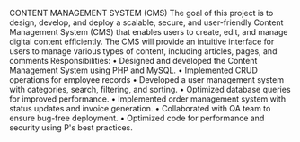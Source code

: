 CONTENT MANAGEMENT SYSTEM (CMS)
The goal of this project is to design, develop, and deploy a scalable, secure, and user-friendly Content Management System (CMS) that enables users to create, edit, and manage digital content efficiently. The CMS will provide an intuitive interface for users to manage various types of content, including articles, pages, and comments
Responsibilities:
•	Designed and developed the Content Management System using PHP and MySQL.
•	Implemented CRUD operations for employee records
•	Developed a user management system with categories, search, filtering, and sorting.
•	Optimized database queries for improved performance.
•	Implemented order management system with status updates and invoice generation.
•	Collaborated with QA team to ensure bug-free deployment.
•	Optimized code for performance and security using P's best practices.
